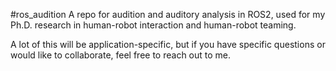 #ros_audition
A repo for audition and auditory analysis in ROS2, used for my Ph.D. research in human-robot interaction and human-robot teaming.

A lot of this will be application-specific, but if you have specific questions or would like to collaborate, feel free to reach out to me.